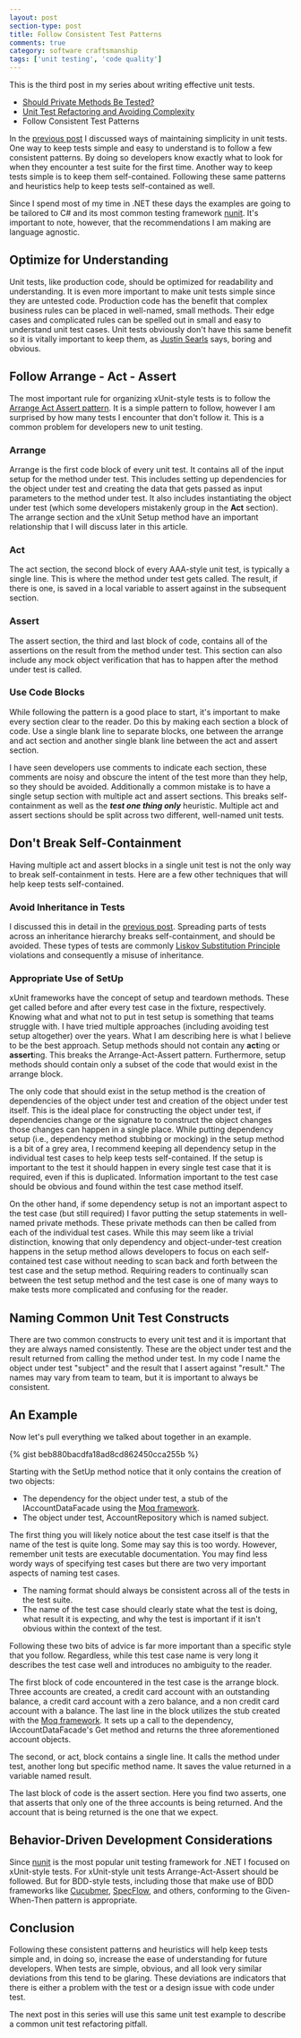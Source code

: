 ```yaml
---
layout: post
section-type: post
title: Follow Consistent Test Patterns
comments: true
category: software craftsmanship
tags: ['unit testing', 'code quality']
---
```


This is the third post in my series about writing effective unit tests. 
 
* [Should Private Methods Be Tested?](/2016/02/14/should-private-methods-be-tested.html)
* [Unit Test Refactoring and Avoiding Complexity](/2016/03/22/unit-test-refactoring-avoiding-complexity.html)
* Follow Consistent Test Patterns
 
In the [previous post](/2016/03/22/unit-test-refactoring-avoiding-complexity.html) I discussed ways of maintaining simplicity in unit tests. One way to keep tests simple and easy to understand is to follow a few consistent patterns. By doing so developers know exactly what to look for when they encounter a test suite for the first time. Another way to keep tests simple is to keep them self-contained. Following these same patterns and heuristics help to keep tests self-contained as well. 

Since I spend most of my time in .NET these days the examples are going to be tailored to C# and its most common testing framework [nunit](http://www.nunit.org/). It's important to note, however, that the recommendations I am making are language agnostic.

## Optimize for Understanding

Unit tests, like production code, should be optimized for readability and understanding. It is even more important to make unit tests simple since they are untested code. Production code has the benefit that complex business rules can be placed in well-named, small methods. Their edge cases and complicated rules can be spelled out in small and easy to understand unit test cases. Unit tests obviously don't have this same benefit so it is vitally important to keep them, as [Justin Searls](https://twitter.com/searls) says, boring and obvious.

## Follow Arrange - Act - Assert
The most important rule for organizing xUnit-style tests is to follow the [Arrange Act Assert pattern](http://c2.com/cgi/wiki?ArrangeActAssert). It is a simple pattern to follow, however I am surprised by how many tests I encounter that don't follow it. This is a common problem for developers new to unit testing.

### Arrange 
Arrange is the first code block of every unit test. It contains all of the input setup for the method under test. This includes setting up dependencies for the object under test and creating the data that gets passed as input parameters to the method under test. It also includes instantiating the object under test (which some developers mistakenly group in the **Act** section). The arrange section and the xUnit Setup method have an important relationship that I will discuss later in this article.

### Act
The act section, the second block of every AAA-style unit test, is typically a single line. This is where the method under test gets called. The result, if there is one, is saved in a local variable to assert against in the subsequent section. 

### Assert
The assert section, the third and last block of code, contains all of the assertions on the result from the method under test. This section can also include any mock object verification that has to happen after the method under test is called.

### Use Code Blocks
While following the pattern is a good place to start, it's important to make every section clear to the reader. Do this by making each section a block of code. Use a single blank line to separate blocks, one between the arrange and act section and another single blank line between the act and assert section.  

I have seen developers use comments to indicate each section, these comments are noisy and obscure the intent of the test more than they help, so they should be avoided. Additionally a common mistake is to have a single setup section with multiple act and assert sections. This breaks self-containment as well as the ***test one thing only*** heuristic. Multiple act and assert sections should be split across two different, well-named unit tests.
 
## Don't Break Self-Containment
Having multiple act and assert blocks in a single unit test is not the only way to break self-containment in tests. Here are a few other techniques that will help keep tests self-contained.

### Avoid Inheritance in Tests
I discussed this in detail in the [previous post](/2016/03/22/unit-test-refactoring-avoiding-complexity.html). Spreading parts of tests across an inheritance hierarchy breaks self-containment, and should be avoided. These types of tests are commonly [Liskov Substitution Principle](https://en.wikipedia.org/wiki/Liskov_substitution_principle) violations and consequently a misuse of inheritance. 

### Appropriate Use of SetUp
xUnit frameworks have the concept of setup and teardown methods. These get called before and after every test case in the fixture, respectively. Knowing what and what not to put in test setup is something that teams struggle with. I have tried multiple approaches (including avoiding test setup altogether) over the years. What I am describing here is what I believe to be the best approach. Setup methods should not contain any **act**ing or **assert**ing. This breaks the Arrange-Act-Assert pattern. Furthermore, setup methods should contain only a subset of the code that would exist in the arrange block. 

The only code that should exist in the setup method is the creation of dependencies of the object under test and creation of the object under test itself. This is the ideal place for constructing the object under test, if dependencies change or the signature to construct the object changes those changes can happen in a single place. While putting dependency setup (i.e., dependency method stubbing or mocking) in the setup method is a bit of a grey area, I recommend keeping all dependency setup in the individual test cases to help keep tests self-contained. If the setup is important to the test it should happen in every single test case that it is required, even if this is duplicated. Information important to the test case should be obvious and found within the test case method itself.

On the other hand, if some dependency setup is not an important aspect to the test case (but still required) I favor putting the setup statements in well-named private methods. These private methods can then be called from each of the individual test cases. While this may seem like a trivial distinction, knowing that only dependency and object-under-test creation happens in the setup method allows developers to focus on each self-contained test case without needing to scan back and forth between the test case and the setup method. Requiring readers to continually scan between the test setup method and the test case is one of many ways to make tests more complicated and confusing for the reader.

## Naming Common Unit Test Constructs
There are two common constructs to every unit test and it is important that they are always named consistently. These are the object under test and the result returned from calling the method under test. In my code I name the object under test "subject" and the result that I assert against "result." The names may vary from team to team, but it is important to always be consistent. 

## An Example
Now let's pull everything we talked about together in an example.

{% gist beb880bacdfa18ad8cd862450cca255b %}

Starting with the SetUp method notice that it only contains the creation of two objects:  

* The dependency for the object under test, a stub of the IAccountDataFacade using the 
[Moq framework](https://github.com/moq/moq4).  
* The object under test, AccountRepository which is named subject.

The first thing you will likely notice about the test case itself is that the name of the test is quite long. Some may say this is too wordy. However, remember unit tests are executable documentation. You may find less wordy ways of specifying test cases but there are two very important aspects of naming test cases. 

* The naming format should always be consistent across all of the tests in the test suite.
* The name of the test case should clearly state what the test is doing, what result it is expecting, and why the test is important if it isn't obvious within the context of the test.

Following these two bits of advice is far more important than a specific style that you follow. Regardless, while this test case name is very long it describes the test case well and introduces no ambiguity to the reader.

The first block of code encountered in the test case is the arrange block. Three accounts are created, a credit card account with an outstanding balance, a credit card account with a zero balance, and a non credit card account with a balance. The last line in the block utilizes the stub created with the [Moq framework](https://github.com/moq/moq4). It sets up a call to the dependency, IAccountDataFacade's Get method and returns the three aforementioned account objects.

The second, or act, block contains a single line. It calls the method under test, another long but specific method name. It saves the value returned in a variable named result.

The last block of code is the assert section. Here you find two asserts, one that asserts that only one of the three accounts is being returned. And the account that is being returned is the one that we expect.

## Behavior-Driven Development Considerations

Since [nunit](http://nunit.org/) is the most popular unit testing framework for .NET I focused on xUnit-style tests. For xUnit-style unit tests Arrange-Act-Assert should be followed. But for BDD-style tests, including those that make use of BDD frameworks like [Cucubmer](https://cucumber.io/), [SpecFlow](http://www.specflow.org/), and others, conforming to the Given-When-Then pattern is appropriate. 

## Conclusion
Following these consistent patterns and heuristics will help keep tests simple and, in doing so, increase the ease of understanding for future developers. When tests are simple, obvious, and all look very similar deviations from this tend to be glaring. These deviations are indicators that there is either a problem with the test or a design issue with code under test. 

The next post in this series will use this same unit test example to describe a common unit test refactoring pitfall.
